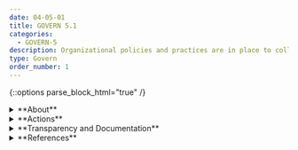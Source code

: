 ```yaml
---
date: 04-05-01
title: GOVERN 5.1
categories:
  - GOVERN-5
description: Organizational policies and practices are in place to collect, consider, prioritize, and integrate external stakeholder feedback regarding the potential individual and societal impacts related to AI risks.
type: Govern
order_number: 1
---
```

{::options parse_block_html="true" /}


<details>
<summary markdown="span">**About**</summary>
<br>
Beyond internal and laboratory-based system testing, organizational policies and practices should also consider AI system fitness-for-purpose related to the intended context of use.

Participatory stakeholder engagement is one type of qualitative activity to help AI actors answer questions such as whether to pursue a project or how to design with impact in mind. The consideration of when and how to convene a group and the kinds of individuals, groups, or community organizations to include is an iterative process connected to the system purpose and its level of risk. Other factors relate to how to collaboratively and respectfully capture stakeholder feedback and insight that is useful, without being a solely perfunctory exercise.

These activities are best carried out by personnel with expertise in participatory practices, qualitative methods, and translation of contextual feedback for technical audiences.

Participatory engagement is not a one-time exercise and should be carried out from the very beginning of AI system commissioning through the end of the lifecycle. Organizations can consider how to incorporate engagement when beginning a project and as part of their monitoring of systems. Engagement is often utilized as a consultative practice, but this perspective may inadvertently lead to “participation washing.”  Organizational transparency about the purpose and goal of the engagement can help mitigate that possibility.

Organizations may also consider targeted consultation with subject matter experts as a complement to participatory findings. Experts may assist internal staff in identifying and conceptualizing potential negative impacts that were previously not considered. 

</details>

<details>
<summary markdown="span">**Actions**</summary>
* Establish AI risk management policies that explicitly address mechanisms for collecting, evaluating, and incorporating stakeholder and user feedback that could include:
    * Recourse mechanisms for faulty AI system outputs.
    * Bug bounties.
    * Human-centered design.
    * User-interaction and experience research.
    * Participatory stakeholder engagement with individuals and communities that may experience negative impacts. 
* Verify that stakeholder feedback is considered and addressed, including environmental concerns, and across the entire population of intended users, including historically excluded populations, people with disabilities, older people, and those with limited access to the internet and other basic technologies.
* Clarify the organization’s principles as they apply to AI systems – considering those which have been proposed publicly – to inform external stakeholders of the organization's values. Consider publishing or adopting AI principles.

</details>

<details>
<summary markdown="span">**Transparency and Documentation**</summary>
<br>
**Organizations can document the following:** 
- What type of information is accessible on the design, operations, and limitations of the AI system to external stakeholders, including end users, consumers, regulators, and individuals impacted by use of the AI system?
- To what extent has the entity clarified the roles, responsibilities, and delegated authorities to relevant stakeholders?
- How easily accessible and current is the information available to external stakeholders?
- What was done to mitigate or reduce the potential for harm?
- Stakeholder involvement: Include diverse perspectives from a community of stakeholders throughout the AI life cycle to mitigate risks.

**AI Transparency Resources:**
- Datasheets for Datasets, [URL](http://arxiv.org/abs/1803.09010).
- GAO-21-519SP: AI Accountability Framework for Federal Agencies & Other Entities, [URL](https://www.gao.gov/products/gao-21-519sp).
- “AI policies and initiatives,” in Artificial Intelligence in Society, OECD, 2019.
- “Stakeholders in Explainable AI,” Sep. 2018, [URL](http://arxiv.org/abs/1810.00184).

</details>

<details>
<summary markdown="span">**References**</summary>
<br>
ISO, “Ergonomics of human-system interaction — Part 210: Human-centered design for interactive systems,” ISO 9241-210:2019 (2nd ed.), July 2019. [URL](https://www.iso.org/standard/77520.html)

Rumman Chowdhury and Jutta Williams, "Introducing Twitter’s first algorithmic bias bounty challenge," [URL](https://blog.twitter.com/engineering/en_us/topics/insights/2021/algorithmic-bias-bounty-challenge)

Leonard Haas and Sebastian Gießler, “In the realm of paper tigers – exploring the failings of AI ethics guidelines,” AlgorithmWatch, 2020. [URL](https://algorithmwatch.org/en/ai-ethics-guidelines-inventory-upgrade-2020/)

Josh Kenway, Camille Francois, Dr. Sasha Costanza-Chock, Inioluwa Deborah Raji, & Dr. Joy Buolamwini. 2022. Bug Bounties for Algorithmic Harms? Algorithmic Justice League. Accessed July 14, 2022. [URL](https://www.ajl.org/bugs)

Microsoft Community Jury , Azure Application Architecture Guide. [URL](https://docs.microsoft.com/en-us/azure/architecture/guide/responsible-innovation/community-jury/)

</details>
